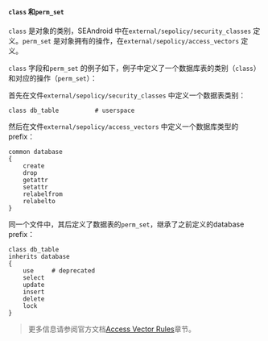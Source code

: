 #### `class` 和`perm_set`

`class` 是对象的类别，SEAndroid 中在`external/sepolicy/security_classes` 定义。`perm_set` 是对象拥有的操作，在`external/sepolicy/access_vectors` 定义。

`class` 字段和`perm_set` 的例子如下，例子中定义了一个数据库表的类别（`class`）和对应的操作（`perm_set`）：

首先在文件`external/sepolicy/security_classes` 中定义一个数据表类别：

```selinux
class db_table			# userspace
```

然后在文件`external/sepolicy/access_vectors` 中定义一个数据库类型的prefix：

```selinux
common database
{
	create
	drop
	getattr
	setattr
	relabelfrom
	relabelto
}
```

同一个文件中，其后定义了数据表的`perm_set`，继承了之前定义的database prefix：

```selinux
class db_table
inherits database
{
	use		# deprecated
	select
	update
	insert
	delete
	lock
}
```

> 更多信息请参阅官方文档[Access Vector Rules][ID_AVCRules]章节。

[ID_AVCRules]: http://selinuxproject.org/page/AVCRules "点此跳转官方Wiki"

